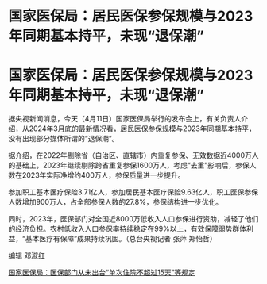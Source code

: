 # 国家医保局：居民医保参保规模与2023年同期基本持平，未现“退保潮”

# 国家医保局：居民医保参保规模与2023年同期基本持平，未现“退保潮”

据央视新闻消息，今天（4月11日）国家医保局举行的发布会上，有关负责人介绍，从2024年3月底的最新情况看，居民医保参保规模与2023年同期基本持平，没有出现部分媒体所谓的“退保潮”。

据介绍，在2022年剔除省（自治区、直辖市）内重复参保、无效数据近4000万人的基础上，2023年继续剔除跨省重复参保1600万人，考虑“去重”影响后，参保人数在2023年实际净增约400万人，参保质量进一步提升。

参加职工基本医疗保险3.71亿人，参加居民基本医疗保险9.63亿人，职工医保参保人数增加900万人，占全部参保人数的27.8%，参保结构进一步优化。

同时，2023年，医保部门对全国近8000万低收入人口参保进行资助，减轻了他们的经济负担。农村低收入人口参保率持续稳定在99%以上，有效保障弱势群体利益，“基本医疗有保障”成果持续巩固。（总台央视记者
张萍 郑怡哲）

编辑 邓淑红

[国家医保局：医保部门从未出台“单次住院不超过15天”等规定 ](https://news.qq.com/rain/a/20240411A03B2J00)


